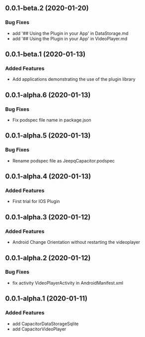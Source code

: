 ## 0.0.1-beta.2 (2020-01-20)

### Bug Fixes

* add '## Using the Plugin in your App' in DataStorage.md
* add '## Using the Plugin in your App' in VideoPlayer.md

## 0.0.1-beta.1 (2020-01-13)

### Added Features

* Add applications demonstrating the use of the plugin library

## 0.0.1-alpha.6 (2020-01-13)

### Bug Fixes

* Fix podspec file name in package.json

## 0.0.1-alpha.5 (2020-01-13)

### Bug Fixes

* Rename podspec file as JeepqCapacitor.podspec

## 0.0.1-alpha.4 (2020-01-13)

### Added Features

* First trial for IOS Plugin

## 0.0.1-alpha.3 (2020-01-12)

### Added Features

* Android Change Orientation without restarting the videoplayer

## 0.0.1-alpha.2 (2020-01-12)

### Bug Fixes

* fix activity VideoPlayerActivity in AndroidManifest.xml

## 0.0.1-alpha.1 (2020-01-11)

### Added Features

* add CapacitorDataStorageSqlite
* add CapacitorVideoPlayer

